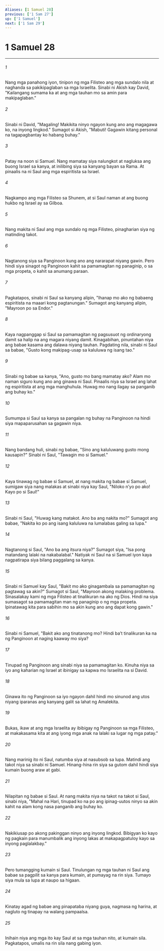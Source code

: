 ```yaml
---
Aliases: [1 Samuel 28]
previous: ['1 Sam 27']
up: ['1 Samuel']
next: ['1 Sam 29']
---
```

# 1 Samuel 28

***


###### 1 


Nang mga panahong iyon, tinipon ng mga Filisteo ang mga sundalo nila at naghanda sa pakikipaglaban sa mga Israelita. Sinabi ni Akish kay David, "Kailangang sumama ka at ang mga tauhan mo sa amin para makipaglaban." 


###### 2 


Sinabi ni David, "Magaling! Makikita ninyo ngayon kung ano ang magagawa ko, na inyong lingkod." Sumagot si Akish, "Mabuti! Gagawin kitang personal na tagapagbantay ko habang buhay." 


###### 3 


Patay na noon si Samuel. Nang mamatay siya nalungkot at nagluksa ang buong Israel sa kanya, at inilibing siya sa kanyang bayan sa Rama. At pinaalis na ni Saul ang mga espiritista sa Israel. 


###### 4 


Nagkampo ang mga Filisteo sa Shunem, at si Saul naman at ang buong hukbo ng Israel ay sa Gilboa. 


###### 5 


Nang makita ni Saul ang mga sundalo ng mga Filisteo, pinagharian siya ng matinding takot. 


###### 6 


Nagtanong siya sa Panginoon kung ano ang nararapat niyang gawin. Pero hindi siya sinagot ng Panginoon kahit sa pamamagitan ng panaginip, o sa mga propeta, o kahit sa anumang paraan. 


###### 7 


Pagkatapos, sinabi ni Saul sa kanyang alipin, "Ihanap mo ako ng babaeng espiritista na maaari kong pagtanungan." Sumagot ang kanyang alipin, "Mayroon po sa Endor." 


###### 8 


Kaya nagpanggap si Saul sa pamamagitan ng pagsusuot ng ordinaryong damit sa halip na ang magara niyang damit. Kinagabihan, pinuntahan niya ang babae kasama ang dalawa niyang tauhan. Pagdating nila, sinabi ni Saul sa babae, "Gusto kong makipag-usap sa kaluluwa ng isang tao." 


###### 9 


Sinabi ng babae sa kanya, "Ano, gusto mo bang mamatay ako? Alam mo naman siguro kung ano ang ginawa ni Saul. Pinaalis niya sa Israel ang lahat ng espiritista at ang mga manghuhula. Huwag mo nang ilagay sa panganib ang buhay ko." 


###### 10 


Sumumpa si Saul sa kanya sa pangalan ng buhay na Panginoon na hindi siya mapaparusahan sa gagawin niya. 


###### 11 


Nang bandang huli, sinabi ng babae, "Sino ang kaluluwang gusto mong kausapin?" Sinabi ni Saul, "Tawagin mo si Samuel." 


###### 12 


Kaya tinawag ng babae si Samuel, at nang makita ng babae si Samuel, sumigaw siya nang malakas at sinabi niya kay Saul, "Niloko nʼyo po ako! Kayo po si Saul!" 


###### 13 


Sinabi ni Saul, "Huwag kang matakot. Ano ba ang nakita mo?" Sumagot ang babae, "Nakita ko po ang isang kaluluwa na lumalabas galing sa lupa." 


###### 14 


Nagtanong si Saul, "Ano ba ang itsura niya?" Sumagot siya, "Isa pong matandang lalaki na nakabalabal." Natiyak ni Saul na si Samuel iyon kaya nagpatirapa siya bilang paggalang sa kanya. 


###### 15 


Sinabi ni Samuel kay Saul, "Bakit mo ako ginagambala sa pamamagitan ng pagtawag sa akin?" Sumagot si Saul, "Mayroon akong malaking problema. Sinasalakay kami ng mga Filisteo at tinalikuran na ako ng Dios. Hindi na siya sumasagot sa pamamagitan man ng panaginip o ng mga propeta. Ipinatawag kita para sabihin mo sa akin kung ano ang dapat kong gawin." 


###### 16 


Sinabi ni Samuel, "Bakit ako ang tinatanong mo? Hindi baʼt tinalikuran ka na ng Panginoon at naging kaaway mo siya? 


###### 17 


Tinupad ng Panginoon ang sinabi niya sa pamamagitan ko. Kinuha niya sa iyo ang kaharian ng Israel at ibinigay sa kapwa mo Israelita na si David. 


###### 18 


Ginawa ito ng Panginoon sa iyo ngayon dahil hindi mo sinunod ang utos niyang iparanas ang kanyang galit sa lahat ng Amalekita. 


###### 19 


Bukas, ikaw at ang mga Israelita ay ibibigay ng Panginoon sa mga Filisteo, at makakasama kita at ang iyong mga anak na lalaki sa lugar ng mga patay." 


###### 20 


Nang marinig ito ni Saul, natumba siya at nasubsob sa lupa. Matindi ang takot niya sa sinabi ni Samuel. Hinang-hina rin siya sa gutom dahil hindi siya kumain buong araw at gabi. 


###### 21 


Nilapitan ng babae si Saul. At nang makita niya na takot na takot si Saul, sinabi niya, "Mahal na Hari, tinupad ko na po ang ipinag-uutos ninyo sa akin kahit na alam kong nasa panganib ang buhay ko. 


###### 22 


Nakikiusap po akong pakinggan ninyo ang inyong lingkod. Bibigyan ko kayo ng pagkain para manumbalik ang inyong lakas at makapagpatuloy kayo sa inyong paglalakbay." 


###### 23 


Pero tumangging kumain si Saul. Tinulungan ng mga tauhan ni Saul ang babae sa pagpilit sa kanya para kumain, at pumayag na rin siya. Tumayo siya mula sa lupa at naupo sa higaan. 


###### 24 


Kinatay agad ng babae ang pinapataba niyang guya, nagmasa ng harina, at nagluto ng tinapay na walang pampaalsa. 


###### 25 


Inihain niya ang mga ito kay Saul at sa mga tauhan nito, at kumain sila. Pagkatapos, umalis na rin sila nang gabing iyon.
